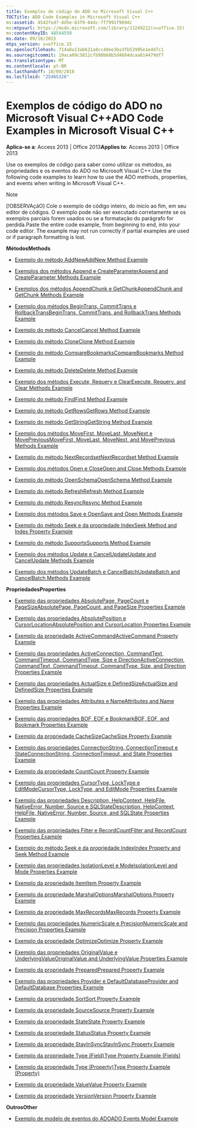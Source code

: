 ```yaml
---
title: Exemplos de código do ADO no Microsoft Visual C++
TOCTitle: ADO Code Examples in Microsoft Visual C++
ms:assetid: 4542fed7-4d5e-83f9-84dc-7f7991f969dc
ms:mtpsurl: https://msdn.microsoft.com/library/JJ249212(v=office.15)
ms:contentKeyID: 48544550
ms.date: 09/18/2015
mtps_version: v=office.15
ms.openlocfilehash: 714a8a13ab621a8cc4dee3ba3fb52995e1edd7c1
ms.sourcegitcommit: 19aca09c5812cfb98b68b5d4604dcaa814479df7
ms.translationtype: MT
ms.contentlocale: pt-BR
ms.lasthandoff: 10/09/2018
ms.locfileid: "25465326"
---
```

# <a name="ado-code-examples-in-microsoft-visual-c"></a><span data-ttu-id="60bbc-102">Exemplos de código do ADO no Microsoft Visual C++</span><span class="sxs-lookup"><span data-stu-id="60bbc-102">ADO Code Examples in Microsoft Visual C++</span></span>


<span data-ttu-id="60bbc-103">**Aplica-se a**: Access 2013 | Office 2013</span><span class="sxs-lookup"><span data-stu-id="60bbc-103">**Applies to**: Access 2013 | Office 2013</span></span>

<span data-ttu-id="60bbc-104">Use os exemplos de código para saber como utilizar os métodos, as propriedades e os eventos do ADO no Microsoft Visual C++.</span><span class="sxs-lookup"><span data-stu-id="60bbc-104">Use the following code examples to learn how to use the ADO methods, properties, and events when writing in Microsoft Visual C++.</span></span>


> [!NOTE]
> <span data-ttu-id="60bbc-p101">[!OBSERVAçãO] Cole o exemplo de código inteiro, do início ao fim, em seu editor de códigos. O exemplo pode não ser executado corretamente se os exemplos parciais forem usados ou se a formatação do parágrafo for perdida.</span><span class="sxs-lookup"><span data-stu-id="60bbc-p101">Paste the entire code example, from beginning to end, into your code editor. The example may not run correctly if partial examples are used or if paragraph formatting is lost.</span></span>



<span data-ttu-id="60bbc-107">**Métodos**</span><span class="sxs-lookup"><span data-stu-id="60bbc-107">**Methods**</span></span>

  - [<span data-ttu-id="60bbc-108">Exemplo do método AddNew</span><span class="sxs-lookup"><span data-stu-id="60bbc-108">AddNew Method Example</span></span>](addnew-method-example-vc.md)

  - [<span data-ttu-id="60bbc-109">Exemplos dos métodos Append e CreateParameter</span><span class="sxs-lookup"><span data-stu-id="60bbc-109">Append and CreateParameter Methods Example</span></span>](append-and-createparameter-methods-example-vc.md)

  - [<span data-ttu-id="60bbc-110">Exemplos dos métodos AppendChunk e GetChunk</span><span class="sxs-lookup"><span data-stu-id="60bbc-110">AppendChunk and GetChunk Methods Example</span></span>](appendchunk-and-getchunk-methods-example-vc.md)

  - [<span data-ttu-id="60bbc-111">Exemplo dos métodos BeginTrans, CommitTrans e RollbackTrans</span><span class="sxs-lookup"><span data-stu-id="60bbc-111">BeginTrans, CommitTrans, and RollbackTrans Methods Example</span></span>](begintrans-committrans-and-rollbacktrans-methods-example-vc.md)

  - [<span data-ttu-id="60bbc-112">Exemplo do método Cancel</span><span class="sxs-lookup"><span data-stu-id="60bbc-112">Cancel Method Example</span></span>](cancel-method-example-vc.md)

  - [<span data-ttu-id="60bbc-113">Exemplo do método Clone</span><span class="sxs-lookup"><span data-stu-id="60bbc-113">Clone Method Example</span></span>](clone-method-example-vc.md)

  - [<span data-ttu-id="60bbc-114">Exemplo do método CompareBookmarks</span><span class="sxs-lookup"><span data-stu-id="60bbc-114">CompareBookmarks Method Example</span></span>](comparebookmarks-method-example-vc.md)

  - [<span data-ttu-id="60bbc-115">Exemplo do método Delete</span><span class="sxs-lookup"><span data-stu-id="60bbc-115">Delete Method Example</span></span>](delete-method-example-vc.md)

  - [<span data-ttu-id="60bbc-116">Exemplo dos métodos Execute, Requery e Clear</span><span class="sxs-lookup"><span data-stu-id="60bbc-116">Execute, Requery, and Clear Methods Example</span></span>](execute-requery-and-clear-methods-example-vc.md)

  - [<span data-ttu-id="60bbc-117">Exemplo do método Find</span><span class="sxs-lookup"><span data-stu-id="60bbc-117">Find Method Example</span></span>](find-method-example-vc.md)

  - [<span data-ttu-id="60bbc-118">Exemplo do método GetRows</span><span class="sxs-lookup"><span data-stu-id="60bbc-118">GetRows Method Example</span></span>](getrows-method-example-vc.md)

  - [<span data-ttu-id="60bbc-119">Exemplo do método GetString</span><span class="sxs-lookup"><span data-stu-id="60bbc-119">GetString Method Example</span></span>](getstring-method-example-vc.md)

  - [<span data-ttu-id="60bbc-120">Exemplo dos métodos MoveFirst, MoveLast, MoveNext e MovePrevious</span><span class="sxs-lookup"><span data-stu-id="60bbc-120">MoveFirst, MoveLast, MoveNext, and MovePrevious Methods Example</span></span>](movefirst-movelast-movenext-and-moveprevious-methods-example-vc.md)

  - [<span data-ttu-id="60bbc-121">Exemplo do método NextRecordset</span><span class="sxs-lookup"><span data-stu-id="60bbc-121">NextRecordset Method Example</span></span>](nextrecordset-method-example-vc.md)

  - [<span data-ttu-id="60bbc-122">Exemplo dos métodos Open e Close</span><span class="sxs-lookup"><span data-stu-id="60bbc-122">Open and Close Methods Example</span></span>](open-and-close-methods-example-vc.md)

  - [<span data-ttu-id="60bbc-123">Exemplo do método OpenSchema</span><span class="sxs-lookup"><span data-stu-id="60bbc-123">OpenSchema Method Example</span></span>](openschema-method-example-vc.md)

  - [<span data-ttu-id="60bbc-124">Exemplo do método Refresh</span><span class="sxs-lookup"><span data-stu-id="60bbc-124">Refresh Method Example</span></span>](refresh-method-example-vc.md)

  - [<span data-ttu-id="60bbc-125">Exemplo do método Resync</span><span class="sxs-lookup"><span data-stu-id="60bbc-125">Resync Method Example</span></span>](resync-method-example-vc.md)

  - [<span data-ttu-id="60bbc-126">Exemplo dos métodos Save e Open</span><span class="sxs-lookup"><span data-stu-id="60bbc-126">Save and Open Methods Example</span></span>](save-and-open-methods-example-vc.md)

  - [<span data-ttu-id="60bbc-127">Exemplo do método Seek e da propriedade Index</span><span class="sxs-lookup"><span data-stu-id="60bbc-127">Seek Method and Index Property Example</span></span>](seek-method-and-index-property-example-vc.md)

  - [<span data-ttu-id="60bbc-128">Exemplo do método Supports</span><span class="sxs-lookup"><span data-stu-id="60bbc-128">Supports Method Example</span></span>](supports-method-example-vc.md)

  - [<span data-ttu-id="60bbc-129">Exemplo dos métodos Update e CancelUpdate</span><span class="sxs-lookup"><span data-stu-id="60bbc-129">Update and CancelUpdate Methods Example</span></span>](update-and-cancelupdate-methods-example-vc.md)

  - [<span data-ttu-id="60bbc-130">Exemplo dos métodos UpdateBatch e CancelBatch</span><span class="sxs-lookup"><span data-stu-id="60bbc-130">UpdateBatch and CancelBatch Methods Example</span></span>](updatebatch-and-cancelbatch-methods-example-vc.md)

<span data-ttu-id="60bbc-131">**Propriedades**</span><span class="sxs-lookup"><span data-stu-id="60bbc-131">**Properties**</span></span>

  - [<span data-ttu-id="60bbc-132">Exemplo das propriedades AbsolutePage, PageCount e PageSize</span><span class="sxs-lookup"><span data-stu-id="60bbc-132">AbsolutePage, PageCount, and PageSize Properties Example</span></span>](absolutepage-pagecount-and-pagesize-properties-example-vc.md)

  - [<span data-ttu-id="60bbc-133">Exemplo das propriedades AbsolutePosition e CursorLocation</span><span class="sxs-lookup"><span data-stu-id="60bbc-133">AbsolutePosition and CursorLocation Properties Example</span></span>](absoluteposition-and-cursorlocation-properties-example-vc.md)

  - [<span data-ttu-id="60bbc-134">Exemplo da propriedade ActiveCommand</span><span class="sxs-lookup"><span data-stu-id="60bbc-134">ActiveCommand Property Example</span></span>](activecommand-property-example-vc.md)

  - [<span data-ttu-id="60bbc-135">Exemplo das propriedades ActiveConnection, CommandText, CommandTimeout, CommandType, Size e Direction</span><span class="sxs-lookup"><span data-stu-id="60bbc-135">ActiveConnection, CommandText, CommandTimeout, CommandType, Size, and Direction Properties Example</span></span>](activeconnection-commandtext-commandtimeout-commandtype-size-and-direction-properties-example-vc.md)

  - [<span data-ttu-id="60bbc-136">Exemplo das propriedades ActualSize e DefinedSize</span><span class="sxs-lookup"><span data-stu-id="60bbc-136">ActualSize and DefinedSize Properties Example</span></span>](actualsize-and-definedsize-properties-example-vc.md)

  - [<span data-ttu-id="60bbc-137">Exemplo das propriedades Attributes e Name</span><span class="sxs-lookup"><span data-stu-id="60bbc-137">Attributes and Name Properties Example</span></span>](attributes-and-name-properties-example-vc.md)

  - [<span data-ttu-id="60bbc-138">Exemplo das propriedades BOF, EOF e Bookmark</span><span class="sxs-lookup"><span data-stu-id="60bbc-138">BOF, EOF, and Bookmark Properties Example</span></span>](bof-eof-and-bookmark-properties-example-vc.md)

  - [<span data-ttu-id="60bbc-139">Exemplo da propriedade CacheSize</span><span class="sxs-lookup"><span data-stu-id="60bbc-139">CacheSize Property Example</span></span>](cachesize-property-example-vc.md)

  - [<span data-ttu-id="60bbc-140">Exemplo das propriedades ConnectionString, ConnectionTimeout e State</span><span class="sxs-lookup"><span data-stu-id="60bbc-140">ConnectionString, ConnectionTimeout, and State Properties Example</span></span>](connectionstring-connectiontimeout-and-state-properties-example-vc.md)

  - [<span data-ttu-id="60bbc-141">Exemplo da propriedade Count</span><span class="sxs-lookup"><span data-stu-id="60bbc-141">Count Property Example</span></span>](count-property-example-vc.md)

  - [<span data-ttu-id="60bbc-142">Exemplo das propriedades CursorType, LockType e EditMode</span><span class="sxs-lookup"><span data-stu-id="60bbc-142">CursorType, LockType, and EditMode Properties Example</span></span>](cursortype-locktype-and-editmode-properties-example-vc.md)

  - [<span data-ttu-id="60bbc-143">Exemplo das propriedades Description, HelpContext, HelpFile, NativeError, Number, Source e SQLState</span><span class="sxs-lookup"><span data-stu-id="60bbc-143">Description, HelpContext, HelpFile, NativeError, Number, Source, and SQLState Properties Example</span></span>](description-helpcontext-helpfile-nativeerror-number-source-and-sqlstate-properties-example-vc.md)

  - [<span data-ttu-id="60bbc-144">Exemplo das propriedades Filter e RecordCount</span><span class="sxs-lookup"><span data-stu-id="60bbc-144">Filter and RecordCount Properties Example</span></span>](filter-and-recordcount-properties-example-vc.md)

  - [<span data-ttu-id="60bbc-145">Exemplo do método Seek e da propriedade Index</span><span class="sxs-lookup"><span data-stu-id="60bbc-145">Index Property and Seek Method Example</span></span>](seek-method-and-index-property-example-vc.md)

  - [<span data-ttu-id="60bbc-146">Exemplo das propriedades IsolationLevel e Mode</span><span class="sxs-lookup"><span data-stu-id="60bbc-146">IsolationLevel and Mode Properties Example</span></span>](isolationlevel-and-mode-properties-example-vc.md)

  - [<span data-ttu-id="60bbc-147">Exemplo da propriedade Item</span><span class="sxs-lookup"><span data-stu-id="60bbc-147">Item Property Example</span></span>](item-property-example-vc.md)

  - [<span data-ttu-id="60bbc-148">Exemplo da propriedade MarshalOptions</span><span class="sxs-lookup"><span data-stu-id="60bbc-148">MarshalOptions Property Example</span></span>](marshaloptions-property-example-vc.md)

  - [<span data-ttu-id="60bbc-149">Exemplo da propriedade MaxRecords</span><span class="sxs-lookup"><span data-stu-id="60bbc-149">MaxRecords Property Example</span></span>](maxrecords-property-example-vc.md)

  - [<span data-ttu-id="60bbc-150">Exemplo das propriedades NumericScale e Precision</span><span class="sxs-lookup"><span data-stu-id="60bbc-150">NumericScale and Precision Properties Example</span></span>](ado-numericscale-and-precision-properties-example-vc.md)

  - [<span data-ttu-id="60bbc-151">Exemplo da propriedade Optimize</span><span class="sxs-lookup"><span data-stu-id="60bbc-151">Optimize Property Example</span></span>](optimize-property-example-vc.md)

  - [<span data-ttu-id="60bbc-152">Exemplo das propriedades OriginalValue e UnderlyingValue</span><span class="sxs-lookup"><span data-stu-id="60bbc-152">OriginalValue and UnderlyingValue Properties Example</span></span>](originalvalue-and-underlyingvalue-properties-example-vc.md)

  - [<span data-ttu-id="60bbc-153">Exemplo da propriedade Prepared</span><span class="sxs-lookup"><span data-stu-id="60bbc-153">Prepared Property Example</span></span>](prepared-property-example-vc.md)

  - [<span data-ttu-id="60bbc-154">Exemplo das propriedades Provider e DefaultDatabase</span><span class="sxs-lookup"><span data-stu-id="60bbc-154">Provider and DefaultDatabase Properties Example</span></span>](provider-and-defaultdatabase-properties-example-vc.md)

  - [<span data-ttu-id="60bbc-155">Exemplo da propriedade Sort</span><span class="sxs-lookup"><span data-stu-id="60bbc-155">Sort Property Example</span></span>](sort-property-example-vc.md)

  - [<span data-ttu-id="60bbc-156">Exemplo da propriedade Source</span><span class="sxs-lookup"><span data-stu-id="60bbc-156">Source Property Example</span></span>](source-property-example-vc.md)

  - [<span data-ttu-id="60bbc-157">Exemplo da propriedade State</span><span class="sxs-lookup"><span data-stu-id="60bbc-157">State Property Example</span></span>](state-property-example-vc.md)

  - [<span data-ttu-id="60bbc-158">Exemplo da propriedade Status</span><span class="sxs-lookup"><span data-stu-id="60bbc-158">Status Property Example</span></span>](status-property-example-vc.md)

  - [<span data-ttu-id="60bbc-159">Exemplo da propriedade StayInSync</span><span class="sxs-lookup"><span data-stu-id="60bbc-159">StayInSync Property Example</span></span>](stayinsync-property-example-vc.md)

  - [<span data-ttu-id="60bbc-160">Exemplo da propriedade Type (Field)</span><span class="sxs-lookup"><span data-stu-id="60bbc-160">Type Property Example (Fields)</span></span>](type-property-example-field-vc.md)

  - [<span data-ttu-id="60bbc-161">Exemplo da propriedade Type (Property)</span><span class="sxs-lookup"><span data-stu-id="60bbc-161">Type Property Example (Property)</span></span>](type-property-example-property-vc.md)

  - [<span data-ttu-id="60bbc-162">Exemplo da propriedade Value</span><span class="sxs-lookup"><span data-stu-id="60bbc-162">Value Property Example</span></span>](value-property-example-vc.md)

  - [<span data-ttu-id="60bbc-163">Exemplo da propriedade Version</span><span class="sxs-lookup"><span data-stu-id="60bbc-163">Version Property Example</span></span>](version-property-example-vc.md)

<span data-ttu-id="60bbc-164">**Outros**</span><span class="sxs-lookup"><span data-stu-id="60bbc-164">**Other**</span></span>

  - [<span data-ttu-id="60bbc-165">Exemplo de modelo de eventos do ADO</span><span class="sxs-lookup"><span data-stu-id="60bbc-165">ADO Events Model Example</span></span>](ado-events-model-example-vc.md)

